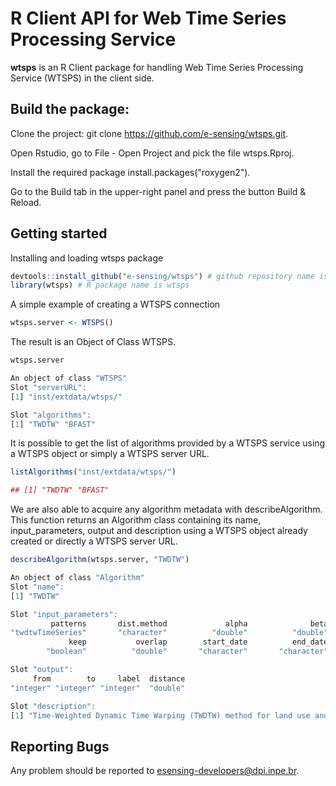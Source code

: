 # R Client API for Web Time Series Processing Service 

**wtsps** is an R Client package for handling Web Time Series Processing Service (WTSPS) in the client side.

## Build the package:

Clone the project: git clone https://github.com/e-sensing/wtsps.git.

Open Rstudio, go to File - Open Project and pick the file wtsps.Rproj.

Install the required package install.packages("roxygen2").

Go to the Build tab in the upper-right panel and press the button Build & Reload. 

## Getting started

Installing and loading wtsps package

``` r
devtools::install_github("e-sensing/wtsps") # github repository name is wtsps
library(wtsps) # R package name is wtsps
```

A simple example of creating a WTSPS connection

``` r 
wtsps.server <- WTSPS()
```

The result is an Object of Class WTSPS. 

``` r
wtsps.server
```

``` r
An object of class "WTSPS"
Slot "serverURL":
[1] "inst/extdata/wtsps/"

Slot "algorithms":
[1] "TWDTW" "BFAST"
```

It is possible to get the list of algorithms provided by a WTSPS service using a WTSPS object or simply a WTSPS server URL.

``` r
listAlgorithms("inst/extdata/wtsps/")
```

``` r
## [1] "TWDTW" "BFAST"
```

We are also able to acquire any algorithm metadata with describeAlgorithm. This function returns an Algorithm class containing its name, input_parameters, output and description using a WTSPS object already created or directly a WTSPS server URL. 

```r
describeAlgorithm(wtsps.server, "TWDTW")
```
``` r
An object of class "Algorithm"
Slot "name":
[1] "TWDTW"

Slot "input_parameters":
         patterns       dist.method             alpha              beta             theta          interval              span 
"twdtwTimeSeries"       "character"          "double"          "double"          "double"       "character"         "integer" 
             keep           overlap        start_date          end_date 
        "boolean"          "double"       "character"       "character" 

Slot "output":
     from        to     label  distance 
"integer" "integer" "integer"  "double" 

Slot "description":
[1] "Time-Weighted Dynamic Time Warping (TWDTW) method for land use and land cover mapping using satellite image time series."
```

## Reporting Bugs

Any problem should be reported to esensing-developers@dpi.inpe.br.
